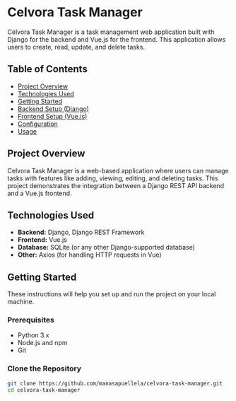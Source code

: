 # Celvora Task Manager

Celvora Task Manager is a task management web application built with Django for the backend and Vue.js for the frontend. This application allows users to create, read, update, and delete tasks.

## Table of Contents
- [Project Overview](#project-overview)
- [Technologies Used](#technologies-used)
- [Getting Started](#getting-started)
- [Backend Setup (Django)](#backend-setup-django)
- [Frontend Setup (Vue.js)](#frontend-setup-vuejs)
- [Configuration](#configuration)
- [Usage](#usage)

## Project Overview
Celvora Task Manager is a web-based application where users can manage tasks with features like adding, viewing, editing, and deleting tasks. This project demonstrates the integration between a Django REST API backend and a Vue.js frontend.

## Technologies Used
- **Backend:** Django, Django REST Framework
- **Frontend:** Vue.js
- **Database:** SQLite (or any other Django-supported database)
- **Other:** Axios (for handling HTTP requests in Vue)

## Getting Started
These instructions will help you set up and run the project on your local machine.

### Prerequisites
- Python 3.x
- Node.js and npm
- Git

### Clone the Repository
```bash
git clone https://github.com/manasapuellela/celvora-task-manager.git
cd celvora-task-manager
